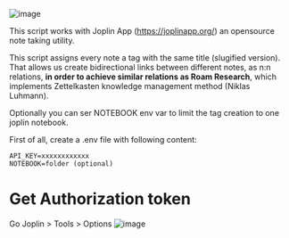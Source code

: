 ![image](https://user-images.githubusercontent.com/5300774/83358530-786a7d00-a374-11ea-8172-ef8447362a07.png)

This script works with Joplin App (https://joplinapp.org/) an opensource note taking utility.

This script assigns every note a tag with the same title (slugified version).
That allows us create bidirectional links between different notes, as n:n relations, **in order to achieve similar relations as Roam Research**, which implements Zettelkasten knowledge management method (Niklas Luhmann).

Optionally you can ser NOTEBOOK env var to limit the tag creation to one joplin notebook.

First of all, create a .env file with following content:

```
API_KEY=xxxxxxxxxxxx
NOTEBOOK=folder (optional)
```

# Get Authorization token
Go Joplin > Tools > Options
![image](https://user-images.githubusercontent.com/5300774/83358479-245f9880-a374-11ea-8951-a9e837cc2012.png)